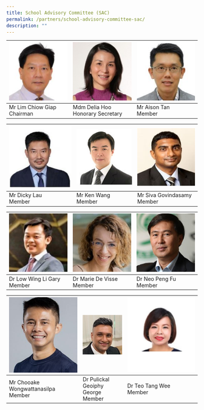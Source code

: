 ```yaml
---
title: School Advisory Committee (SAC)
permalink: /partners/school-advisory-committee-sac/
description: ""
---
```

| ![](/images/SAC/Mr%20Lim%20Chiow%20Giap%20Chairman.jpg) | ![](/images/SAC/Mdm%20Hoo%20Honorary%20Secretary.jpg) | ![](/images/SAC/Mr%20Tan%20Kian%20Shen%20Aison.jpg) |
| -------- | -------- | -------- |
| Mr Lim Chiow Giap <br>Chairman     | Mdm Delia Hoo <br> Honorary Secretary     | Mr Aison Tan<br>Member     |

| ![](/images/mr%20dicky%20lau.JPG) | ![](/images/9a%20Ken%20Wang.jpg)| ![](/images/SAC/Mr%20Siva%20Govindasamy.jpg) |
| -------- | -------- | -------- |
| Mr Dicky Lau <br>Member     | Mr Ken Wang<br>Member     | Mr Siva Govindasamy<br>Member     |


| ![](/images/SAC/Dr%20Low%20Wing%20Li%20Gary.jpg) | ![](/images/SAC/Dr%20Marie.jpg) | ![](/images/SAC/Dr%20Neo%20Peng%20Fu.jpg) |
| -------- | -------- | -------- |
| Dr Low Wing Li Gary<br>Member     | Dr Marie De Visse<br>Member     | Dr Neo Peng Fu<br>Member     |


| ![](/images/mr%20chooake%20(4).JPG) |![](/images/SAC/Dr%20Pulickal%20Geoiphy%20George.jpg) | ![](/images/dr%20teo.JPG)|
| -------- | -------- | -------- |
| Mr Chooake Wongwattanasilpa<br>Member   | Dr Pulickal Geoiphy George<br>Member     | Dr Teo Tang Wee<br>Member  |